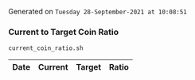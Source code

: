 Generated on `Tuesday 28-September-2021 at 10:08:51`

### Current to Target Coin Ratio
`current_coin_ratio.sh`

Date|Current|Target|Ratio
---|---|---|---

